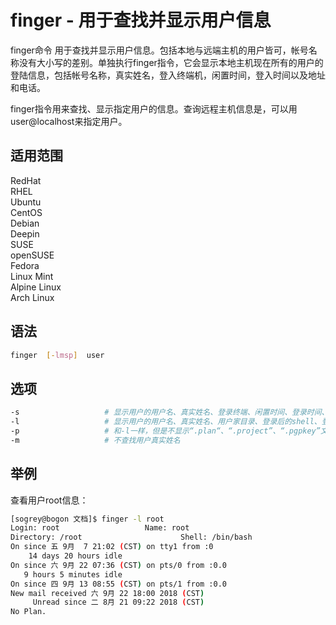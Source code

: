 # finger - 用于查找并显示用户信息
finger命令 用于查找并显示用户信息。包括本地与远端主机的用户皆可，帐号名称没有大小写的差别。单独执行finger指令，它会显示本地主机现在所有的用户的登陆信息，包括帐号名称，真实姓名，登入终端机，闲置时间，登入时间以及地址和电话。

finger指令用来查找、显示指定用户的信息。查询远程主机信息是，可以用user@localhost来指定用户。

## 适用范围

<!-- <div class="svg linux">Linux</div> -->
<div class="svg redhat">RedHat</div>
<div class="svg rhel">RHEL</div>
<div class="svg ubuntu">Ubuntu</div>
<div class="svg centos">CentOS</div>
<div class="svg debian">Debian</div>
<div class="svg deepin">Deepin</div>
<div class="svg suse">SUSE</div>
<div class="svg opensuse">openSUSE</div>
<div class="svg fedora">Fedora</div>
<div class="svg linuxmint">Linux Mint</div>
<!-- <div class="svg mxlinux">MX Linux</div> -->
<div class="svg alpinelinux">Alpine Linux</div>
<div class="svg archlinux">Arch Linux</div>

## 语法

``` bash
finger  [-lmsp]  user
```

## 选项

``` bash
-s                   # 显示用户的用户名、真实姓名、登录终端、闲置时间、登录时间、地址、电话
-l                   # 显示用户的用户名、真实姓名、用户家目录、登录后的shell、登录时间、电子邮件、计划文件
-p                   # 和-l一样，但是不显示“.plan“、“.project”、“.pgpkey”文件
-m                   # 不查找用户真实姓名
```
## 举例
查看用户root信息：
``` bash
[sogrey@bogon 文档]$ finger -l root
Login: root                   Name: root
Directory: /root                      Shell: /bin/bash
On since 五 9月  7 21:02 (CST) on tty1 from :0
    14 days 20 hours idle
On since 六 9月 22 07:36 (CST) on pts/0 from :0.0
   9 hours 5 minutes idle
On since 四 9月 13 08:55 (CST) on pts/1 from :0.0
New mail received 六 9月 22 18:00 2018 (CST)
     Unread since 二 8月 21 09:22 2018 (CST)
No Plan.
```

